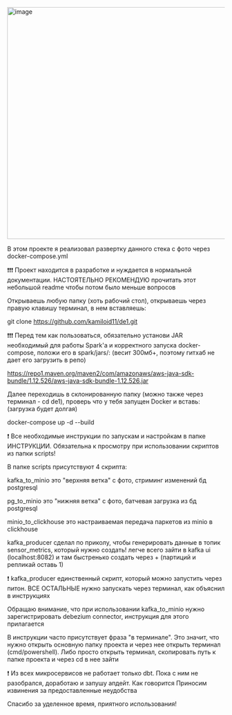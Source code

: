 <img width="1280" height="536" alt="image" src="https://github.com/user-attachments/assets/5c405bc8-a8c4-4d48-af8b-8f379d40de64" />

В этом проекте я реализовал развертку данного стека с фото через docker-compose.yml

❗❗❗ Проект находится в разработке и нуждается в нормальной документации. НАСТОЯТЕЛЬНО РЕКОМЕНДУЮ прочитать этот небольшой readme чтобы потом было меньше вопросов

Открываешь любую папку (хоть рабочий стол), открываешь через правую клавишу терминал, в нем вставляешь:

git clone https://github.com/kamiloid11/de1.git

❗❗❗ Перед тем как пользоваться, обязательно установи JAR необходимый для работы Spark'a и корректного запуска docker-compose, положи его в spark/jars/: (весит 300мб+, поэтому гитхаб не дает его загрузить в репо)

https://repo1.maven.org/maven2/com/amazonaws/aws-java-sdk-bundle/1.12.526/aws-java-sdk-bundle-1.12.526.jar

Далее переходишь в склонированную папку (можно также через терминал - cd de1), проверь что у тебя запущен Docker и вставь: (загрузка будет долгая)

docker-compose up -d --build

❗ Все необходимые инструкции по запускам и настройкам в папке ИНСТРУКЦИИ. Обязательна к просмотру при использовании скриптов из папки scripts!

В папке scripts присутствуют 4 скрипта:

kafka_to_minio это "верхняя ветка" с фото, стриминг изменений бд postgresql

pg_to_minio это "нижняя ветка" с фото, батчевая загрузка из бд postgresql

minio_to_clickhouse это настраиваемая передача паркетов из minio в clickhouse

kafka_producer сделал по приколу, чтобы генерировать данные в топик sensor_metrics, который нужно создать! легче всего зайти в kafka ui (localhost:8082) и там быстренько создать через + (партиций и репликай оставь 1)

❗ kafka_producer единственный скрипт, который можно запустить через питон. ВСЕ ОСТАЛЬНЫЕ нужно запускать через терминал, как объяснил в инструкциях

Обращаю внимание, что при использовании kafka_to_minio нужно зарегистрировать debezium connector, инструкция для этого прилагается

В инструкции часто присутствует фраза "в терминале". Это значит, что нужно открыть основную папку проекта и через нее открыть терминал (cmd/powershell). Либо просто открыть терминал, скопировать путь к папке проекта и через cd в нее зайти

❗ Из всех микросервисов не работает только dbt. Пока с ним не разобрался, доработаю и запушу апдейт. Как говорится Приносим извинения за предоставленные неудобства

Спасибо за уделенное время, приятного использования!
